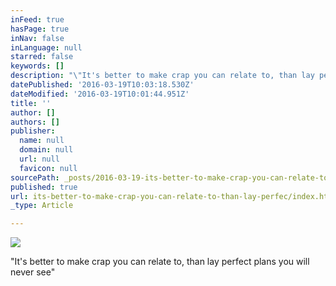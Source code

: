 ```yaml
---
inFeed: true
hasPage: true
inNav: false
inLanguage: null
starred: false
keywords: []
description: "\"It's better to make crap you can relate to, than lay perfect plans you will never see\""
datePublished: '2016-03-19T10:03:18.530Z'
dateModified: '2016-03-19T10:01:44.951Z'
title: ''
author: []
authors: []
publisher:
  name: null
  domain: null
  url: null
  favicon: null
sourcePath: _posts/2016-03-19-its-better-to-make-crap-you-can-relate-to-than-lay-perfec.md
published: true
url: its-better-to-make-crap-you-can-relate-to-than-lay-perfec/index.html
_type: Article

---
```

![](https://the-grid-user-content.s3-us-west-2.amazonaws.com/5244d5d4-96bf-431d-ad13-00c28e069b5e.jpg)

"It's better to make crap you can relate to, than lay perfect plans you will never see"